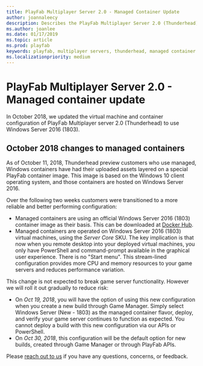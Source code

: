 ```yaml
---
title: PlayFab Multiplayer Server 2.0 - Managed Container Update
author: joannaleecy
description: Describes the PlayFab Multiplayer Server 2.0 (Thunderhead) Managed Container Update in October 2018.
ms.author: joanlee
ms.date: 01/17/2019
ms.topic: article
ms.prod: playfab
keywords: playfab, multiplayer servers, thunderhead, managed container update
ms.localizationpriority: medium
---
```


# PlayFab Multiplayer Server 2.0 - Managed container update

In October 2018, we updated the virtual machine and container configuration of PlayFab Multiplayer server 2.0 (Thunderhead) to use Windows Server 2016 (1803).

## October 2018 changes to managed containers

As of October 11, 2018, Thunderhead preview customers who use managed, Windows containers have had their uploaded assets layered on a special PlayFab container image. This image is based on the Windows 10 client operating system, and those containers are hosted on Windows Server 2016.

Over the following two weeks customers were transitioned to a more reliable and better performing configuration:

- Managed containers are using an official Windows Server 2016 (1803) container image as their basis. This can be downloaded at [Docker Hub](https://hub.docker.com/r/microsoft/windowsservercore/).
- Managed containers are operated on Windows Server 2016 (1803) virtual machines, using the *Server Core* SKU. The key implication is that now when you remote desktop into your deployed virtual machines, you only have PowerShell and command-prompt available in the graphical user experience. There is no "Start menu". This stream-lined configuration provides more CPU and memory resources to your game servers and reduces performance variation.

This change is not expected to break game server functionality. However we will roll it out gradually to reduce risk:

- On *Oct 19, 2018*, you will have the option of using this new configuration when you create a new build through Game Manager. Simply select Windows Server (New - 1803) as the managed container flavor, deploy, and verify your game server continues to function as expected. You cannot deploy a build with this new configuration via our APIs or PowerShell.
- On *Oct 30, 2018*, this configuration will be the default option for new builds, created through Game Manager or through PlayFab APIs.

Please [reach out to us](mailto:Thunderhead@microsoft.com) if you have any questions, concerns, or feedback.